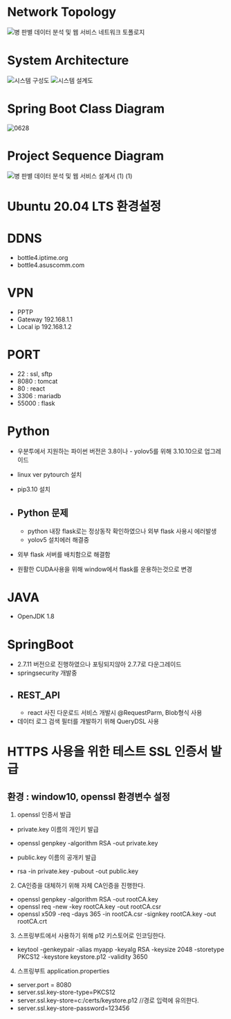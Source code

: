 # Network Topology
![병 판별 데이터 분석 및 웹 서비스 네트워크 토폴로지](https://github.com/KSHNX2/bottle_discrimination_project/assets/122770606/3ab1d5ef-4ba9-4e67-9395-38a91b91a758)

# System Architecture
![시스템 구성도](https://github.com/KSHNX2/bottle_discrimination_project/assets/122770606/776fa704-6230-4200-beeb-1596b085edec)
![시스템 설계도](https://github.com/KSHNX2/bottle_discrimination_project/assets/122770606/3b78ff32-a8f7-46c1-a920-2722680ef789)

# Spring Boot Class Diagram
![0628](https://github.com/KSHNX2/Glass_bottle_Classification_Project/assets/122770606/05231a71-d776-4769-98d1-f37e9dcb7502)



# Project Sequence Diagram
![병 판별 데이터 분석 및 웹 서비스 설계서 (1) (1)](https://github.com/KSHNX2/bottle_discrimination_project/assets/122770606/73386a95-cdfc-4164-ba31-dc26159f8aa1)



Ubuntu 20.04 LTS 환경설정
=============

# DDNS
* bottle4.iptime.org
* bottle4.asuscomm.com

# VPN 
* PPTP
* Gateway 192.168.1.1
* Local ip 192.168.1.2

# PORT
* 22 : ssl, sftp
* 8080 : tomcat
* 80 : react
* 3306 : mariadb
* 55000 : flask

# Python
- 우분투에서 지원하는 파이썬 버전은 3.8이나 - yolov5를 위해 3.10.10으로 업그레이드 
- linux ver pytourch 설치
- pip3.10 설치
- ## Python 문제
  - python 내장 flask로는 정상동작 확인하였으나 외부 flask 사용시 에러발생
  - yolov5 설치에러 해결중 
- 외부 flask 서버를 배치함으로 해결함

- 원활한 CUDA사용을 위해 window에서 flask를 운용하는것으로 변경

# JAVA
- OpenJDK 1.8

# SpringBoot
- 2.7.11 버전으로 진행하였으나 포팅되지않아 2.7.7로 다운그레이드
- springsecurity 개발중
- ## REST_API
  - react 사진 다운로드 서비스 개발시 @RequestParm, Blob형식 사용
- 데이터 로그 검색 필터를 개발하기 위해 QueryDSL 사용

# HTTPS 사용을 위한 테스트 SSL 인증서 발급
## 환경 : window10, openssl 환경변수 설정

1. openssl 인증서 발급
 * private.key 이름의 개인키 발급
 - openssl genpkey -algorithm RSA -out private.key
 * public.key 이름의 공개키 발급 
 - rsa -in private.key -pubout -out public.key


2. CA인증을 대체하기 위해 자체 CA인증을 진행한다.
 - openssl genpkey -algorithm RSA -out rootCA.key
 - openssl req -new -key rootCA.key -out rootCA.csr
 - openssl x509 -req -days 365 -in rootCA.csr -signkey rootCA.key -out rootCA.crt
 
3. 스프링부트에서 사용하기 위해 p12 키스토어로 인코딩한다.
 - keytool -genkeypair -alias myapp -keyalg RSA -keysize 2048 -storetype PKCS12 -keystore keystore.p12 -validity 3650

4. 스프링부트 application.properties
 - server.port = 8080
 - server.ssl.key-store-type=PKCS12
 - server.ssl.key-store=c:/certs/keystore.p12 //경로 입력에 유의한다.
 - server.ssl.key-store-password=123456

